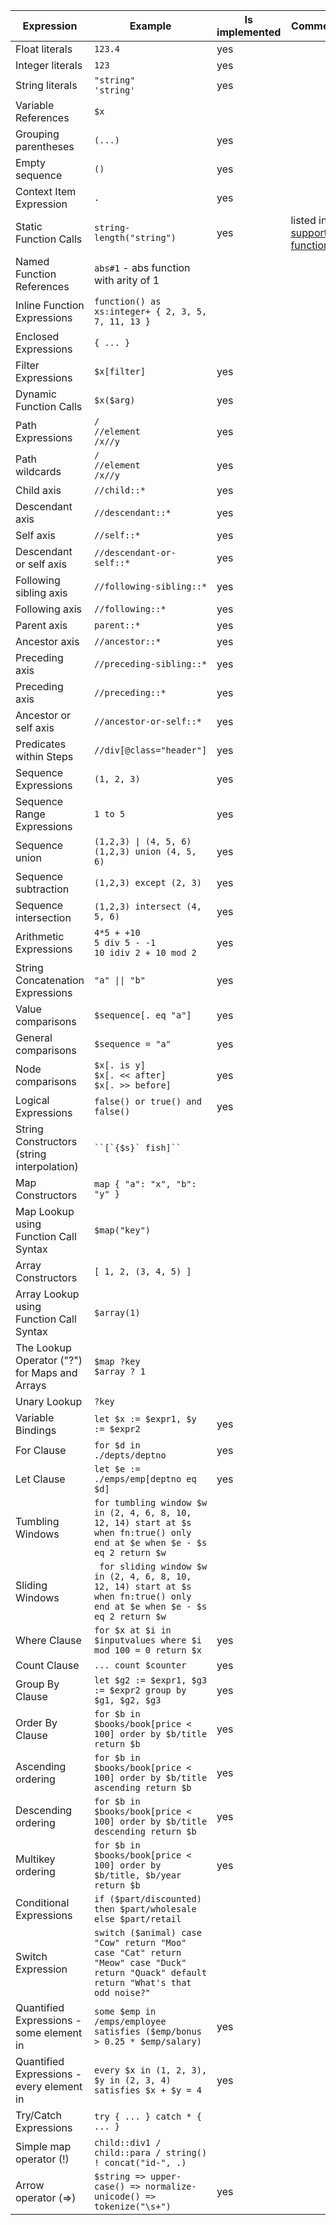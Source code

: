 Expression | Example | Is implemented | Comment
----------------------------------------------|-------------------------------------------------------------------------------------------------------------------------------------------------------|----------------|--------------------------------------------------------------------
Float literals | `123.4` | yes |
Integer literals | `123` | yes |
String literals | `"string"`<br>`'string'` | yes |
Variable References | `$x` | |
Grouping parentheses | `(...)` | yes |
Empty sequence | `()` | yes |
Context Item Expression | `.` | yes |
Static Function Calls | `string-length("string")` | yes | listed in <a href="supported functions.md">supported functions</a>
Named Function References | `abs#1` - abs function with arity of 1 | |
Inline Function Expressions | `function() as xs:integer+ { 2, 3, 5, 7, 11, 13 }` | |
Enclosed Expressions | `{ ... }` | |
Filter Expressions | `$x[filter]` | yes |
Dynamic Function Calls | `$x($arg)` | yes |
Path Expressions | `/`<br>`//element`<br>`/x//y` | yes |
Path wildcards | `/`<br>`//element`<br>`/x//y` | yes |
Child axis | `//child::*` | yes |
Descendant axis | `//descendant::*` | yes |
Self axis | `//self::*` | yes |
Descendant or self axis | `//descendant-or-self::*` | yes |
Following sibling axis | `//following-sibling::*` | yes |
Following axis | `//following::*` | yes |
Parent axis | `parent::*` | yes |
Ancestor axis | `//ancestor::*` | yes |
Preceding axis | `//preceding-sibling::*` | yes |
Preceding axis | `//preceding::*` | yes |
Ancestor or self axis | `//ancestor-or-self::*` | yes |
Predicates within Steps | `//div[@class="header"]` | yes |
Sequence Expressions | `(1, 2, 3)` | yes |
Sequence Range Expressions | `1 to 5` | yes |
Sequence union | `(1,2,3) \| (4, 5, 6)`<br>`(1,2,3) union (4, 5, 6)` | yes |
Sequence subtraction | `(1,2,3) except (2, 3)` | yes |
Sequence intersection | `(1,2,3) intersect (4, 5, 6)` | yes |
Arithmetic Expressions | `4*5 + +10`<br>`5 div 5 - -1`<br>`10 idiv 2 + 10 mod 2` | yes |
String Concatenation Expressions | `"a" \|\| "b"` | yes |
Value comparisons | `$sequence[. eq "a"]` | yes |
General comparisons | `$sequence = "a"` | yes |
Node comparisons | `$x[. is y]`<br>`$x[. << after]`<br>`$x[. >> before]` | yes |
Logical Expressions | `false() or true() and false()` | yes |
String Constructors (string interpolation) | ``` ``[`{$s}` fish]`` ``` | |
Map Constructors | ``` map { "a": "x", "b": "y" } ``` | |
Map Lookup using Function Call Syntax | ``` $map("key") ``` | |
Array Constructors | ``` [ 1, 2, (3, 4, 5) ] ``` | |
Array Lookup using Function Call Syntax | ``` $array(1) ``` | |
The Lookup Operator ("?") for Maps and Arrays | ``` $map ?key ```<br>```$array ? 1``` | |
Unary Lookup | ``` ?key ``` | |
Variable Bindings | ``` let $x := $expr1, $y := $expr2 ``` | yes |
For Clause | ```for $d in ./depts/deptno``` | yes|
Let Clause | ```let $e := ./emps/emp[deptno eq $d] ``` | yes|
Tumbling Windows | ``` for tumbling window $w in (2, 4, 6, 8, 10, 12, 14) start at $s when fn:true() only end at $e when $e - $s eq 2 return $w ``` | |
Sliding Windows | ``` for sliding window $w in (2, 4, 6, 8, 10, 12, 14) start at $s when fn:true() only end at $e when $e - $s eq 2 return $w``` | |
Where Clause | ``` for $x at $i in $inputvalues where $i mod 100 = 0 return $x ``` | yes |
Count Clause | ```... count $counter ``` | yes |
Group By Clause | ``` let $g2 := $expr1, $g3 := $expr2 group by $g1, $g2, $g3 ``` | yes |
Order By Clause | ``` for $b in $books/book[price < 100] order by $b/title return $b ``` | yes |
Ascending ordering  | ``` for $b in $books/book[price < 100] order by $b/title ascending return $b ``` | yes |
Descending ordering  | ``` for $b in $books/book[price < 100] order by $b/title descending return $b ``` | yes |
Multikey ordering  | ``` for $b in $books/book[price < 100] order by $b/title, $b/year return $b ``` | yes |
Conditional Expressions | ``` if ($part/discounted) then $part/wholesale else $part/retail ``` | |
Switch Expression | ``` switch ($animal) case "Cow" return "Moo" case "Cat" return "Meow" case "Duck" return "Quack" default return "What's that odd noise?" ``` | |
Quantified Expressions - some element in | ``` some $emp in /emps/employee satisfies ($emp/bonus > 0.25 * $emp/salary) ``` | yes |
Quantified Expressions - every element in | ``` every $x in (1, 2, 3), $y in (2, 3, 4) satisfies $x + $y = 4 ``` | yes |
Try/Catch Expressions | ``` try { ... } catch * { ... } ``` | |
Simple map operator (!) | ``` child::div1 / child::para / string() ! concat("id-", .) ``` | |
Arrow operator (=>) | ``` $string => upper-case() => normalize-unicode() => tokenize("\s+") ``` | yes |
